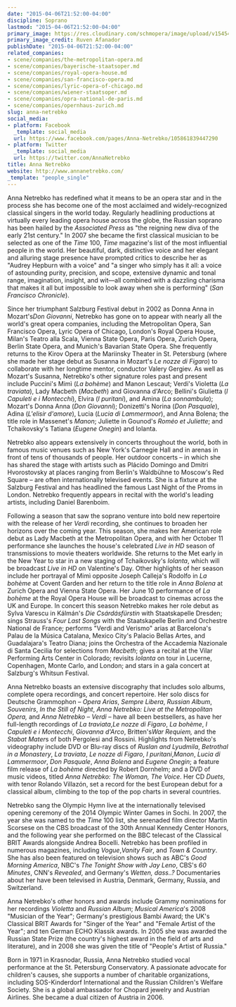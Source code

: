 ```yaml
---
date: "2015-04-06T21:52:00-04:00"
discipline: Soprano
lastmod: "2015-04-06T21:52:00-04:00"
primary_image: https://res.cloudinary.com/schmopera/image/upload/v1545409169/media/webhook-uploads/1428371404357/AnnaNetrebko-pc-Ruven-Afanador-16.jpg.jpg
primary_image_credit: Ruven Afanador
publishDate: "2015-04-06T21:52:00-04:00"
related_companies:
- scene/companies/the-metropolitan-opera.md
- scene/companies/bayerische-staatsoper.md
- scene/companies/royal-opera-house.md
- scene/companies/san-francisco-opera.md
- scene/companies/lyric-opera-of-chicago.md
- scene/companies/wiener-staatsoper.md
- scene/companies/opra-national-de-paris.md
- scene/companies/opernhaus-zurich.md
slug: anna-netrebko
social_media:
- platform: Facebook
  _template: social_media
  url: https://www.facebook.com/pages/Anna-Netrebko/105861839447290
- platform: Twitter
  _template: social_media
  url: https://twitter.com/AnnaNetrebko
title: Anna Netrebko
website: http://www.annanetrebko.com/
_template: "people_single"
---
```


<p>
	Anna Netrebko has redefined what it means to be an opera star and in the process she has become one of the most acclaimed and widely-recognized classical singers in the world today. Regularly headlining productions at virtually every leading opera house across the globe, the Russian soprano has been hailed by the <em>Associated Press</em> as "the reigning new diva of the early 21st century." In 2007 she became the first classical musician to be selected as one of the <em>Time </em>100, <em>Time</em> magazine's list of the most influential people in the world. Her beautiful, dark, distinctive voice and her elegant and alluring stage presence have prompted critics to describe her as "Audrey Hepburn with a voice" and "a singer who simply has it all: a voice of astounding purity, precision, and scope, extensive dynamic and tonal range, imagination, insight, and wit—all combined with a dazzling charisma that makes it all but impossible to look away when she is performing" (<em>San Francisco Chronicle</em>).
</p>
<p>
	Since her triumphant Salzburg Festival debut in 2002 as Donna Anna in Mozart's<em>Don Giovanni</em>, Netrebko has gone on to appear with nearly all the world's great opera companies, including the Metropolitan Opera, San Francisco Opera, Lyric Opera of Chicago, London's Royal Opera House, Milan's Teatro alla Scala, Vienna State Opera, Paris Opera, Zurich Opera, Berlin State Opera, and Munich's Bavarian State Opera. She frequently returns to the Kirov Opera at the Mariinsky Theater in St. Petersburg (where she made her stage debut as Susanna in Mozart's <em>Le nozze di Figaro</em>) to collaborate with her longtime mentor, conductor Valery Gergiev. As well as Mozart's Susanna, Netrebko's other signature roles past and present include Puccini's Mimì (<em>La bohème</em>) and Manon Lescaut; Verdi's Violetta (<em>La traviata</em>), Lady Macbeth (<em>Macbeth</em>) and Giovanna d'Arco; Bellini's Giulietta (<em>I Capuleti e i Montecchi</em>), Elvira (<em>I puritani</em>), and Amina (<em>La sonnambula</em>); Mozart's Donna Anna (<em>Don Giovanni</em>); Donizetti's Norina (<em>Don Pasquale</em>), Adina (<em>L'elisir d'amore</em>), Lucia (<em>Lucia di Lammermoor</em>), and Anna Bolena; the title role in Massenet's <em>Manon</em>; Juliette in Gounod's<em> Roméo et Juliette</em>; and Tchaikovsky's Tatiana (<em>Eugene Onegin</em>) and Iolanta.
</p>
<p>
	Netrebko also appears extensively in concerts throughout the world, both in famous music venues such as New York's Carnegie Hall and in arenas in front of tens of thousands of people. Her outdoor concerts – in which she has shared the stage with artists such as Plácido Domingo and Dmitri Hvorostovsky at places ranging from Berlin's Waldbühne to Moscow's Red Square – are often internationally televised events. She is a fixture at the Salzburg Festival and has headlined the famous Last Night of the Proms in London. Netrebko frequently appears in recital with the world's leading artists, including Daniel Barenboim.
</p>
<p>
	Following a season that saw the soprano venture into bold new repertoire with the release of her <em>Verdi</em> recording, she continues to broaden her horizons over the coming year. This season, she makes her American role debut as Lady Macbeth at the Metropolitan Opera, and with her October 11 performance she launches the house's celebrated <em>Live in HD</em> season of transmissions to movie theaters worldwide. She returns to the Met early in the New Year to star in a new staging of Tchaikovsky's <em>Iolanta</em>, which will be broadcast <em>Live in HD</em> on Valentine's Day. Other highlights of her season include her portrayal of Mimì opposite Joseph Calleja's Rodolfo in <em>La bohème</em> at Covent Garden and her return to the title role in <em>Anna Bolena</em> at Zurich Opera and Vienna State Opera. Her June 10 performance of <em>La bohème</em> at the Royal Opera House will be broadcast to cinemas across the UK and Europe. In concert this season Netrebko makes her role debut as Sylva Varescu in Kálmán's <em>Die Csárdásfürstin</em> with Staatskapelle Dresden; sings Strauss's <em>Four Last Songs</em> with the Staatskapelle Berlin and Orchestre National de France; performs "Verdi and Verismo" arias at Barcelona's Palau de la Música Catalana, Mexico City's Palacio Bellas Artes, and Guadalajara's Teatro Diana; joins the Orchestra of the Accademia Nazionale di Santa Cecilia for selections from <em>Macbeth</em>; gives a recital at the Vilar Performing Arts Center in Colorado; revisits <em>Iolanta</em> on tour in Lucerne, Copenhagen, Monte Carlo, and London; and stars in a gala concert at Salzburg's Whitsun Festival.
</p>
<p>
	Anna Netrebko boasts an extensive discography that includes solo albums, complete opera recordings, and concert repertoire. Her solo discs for Deutsche Grammophon – <em>Opera Arias</em>, <em>Sempre Libera</em>,<em> Russian Album</em>, <em>Souvenirs</em>, <em>In the Still of Night</em>, <em>Anna Netrebko: Live at the Metropolitan Opera, </em>and <em>Anna Netrebko – Verdi – </em>have all been bestsellers, as have her full-length recordings of <em>La traviata</em>,<em>Le nozze di Figaro</em>, <em>La bohème</em>, <em>I Capuleti e i Montecchi</em>, <em>Giovanna d'Arco</em>, Britten's<em>War Requiem, </em>and the <em>Stabat Mater</em>s of both Pergolesi and Rossini. Highlights from Netrebko's videography include DVD or Blu-ray discs of <em>Ruslan and Lyudmila</em>, <em>Betrothal in a Monastery</em>, <em>La traviata</em>, <em>Le nozze di Figaro</em>, <em>I puritani</em>,<em>Manon</em>, <em>Lucia di Lammermoor</em>, <em>Don Pasquale</em>, <em>Anna Bolena</em> and <em>Eugene Onegin</em>; a feature film release of <em>La bohème </em>directed by Robert Dornhelm; and a DVD of music videos, titled <em>Anna Netrebko: The Woman, The Voice</em>. Her CD <em>Duets</em>, with tenor Rolando Villazón, set a record for the best European debut for a classical album, climbing to the top of the pop charts in several countries.
</p>
<p>
	Netrebko sang the Olympic Hymn live at the internationally televised opening ceremony of the 2014 Olympic Winter Games in Sochi. In 2007, the year she was named to the <em>Time</em> 100 list, she serenaded film director Martin Scorsese on the CBS broadcast of the 30th Annual Kennedy Center Honors, and the following year she performed on the BBC telecast of the Classical BRIT Awards alongside Andrea Bocelli. Netrebko has been profiled in numerous magazines, including <em>Vogue</em>,<em>Vanity Fair</em>, and <em>Town &amp; Country</em>. She has also been featured on television shows such as ABC's <em>Good Morning America</em>, NBC's <em>The</em> <em>Tonight Show with Jay Leno</em>, CBS's <em>60 Minutes</em>, CNN's <em>Revealed</em>, and Germany's <em>Wetten, dass..? </em>Documentaries about her have been televised in Austria, Denmark, Germany, Russia, and Switzerland.
</p>
<p>
	Anna Netrebko's other honors and awards include Grammy nominations for her recordings <em>Violetta</em> and <em>Russian Album</em>; <em>Musical America</em>'s 2008 "Musician of the Year"; Germany's prestigious Bambi Award; the UK's Classical BRIT Awards for "Singer of the Year" and "Female Artist of the Year"; and ten German ECHO Klassik awards. In 2005 she was awarded the Russian State Prize (the country's highest award in the field of arts and literature), and in 2008 she was given the title of "People's Artist of Russia."
</p>
<p>
	Born in 1971 in Krasnodar, Russia, Anna Netrebko studied vocal performance at the St. Petersburg Conservatory. A passionate advocate for children's causes, she supports a number of charitable organizations, including SOS-Kinderdorf International and the Russian Children's Welfare Society. She is a global ambassador for Chopard jewelry and Austrian Airlines. She became a dual citizen of Austria in 2006.
</p>
